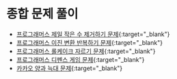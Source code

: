 # 종합 문제 풀이

- [프로그래머스 제일 작은 수 제거하기 문제](https://school.programmers.co.kr/learn/courses/30/lessons/12935){:target="_blank"}
- [프로그래머스 이진 변환 반복하기 문제](https://school.programmers.co.kr/learn/courses/30/lessons/70129){:target="_blank"}
- [프로그래머스 롤케이크 자르기 문제](https://school.programmers.co.kr/learn/courses/30/lessons/132265){:target="_blank"}
- [프로그래머스 디펜스 게임 문제](https://school.programmers.co.kr/learn/courses/30/lessons/142085){:target="_blank"}
- [카카오 양과 늑대 문제](https://school.programmers.co.kr/learn/courses/30/lessons/92343){:target="_blank"}
